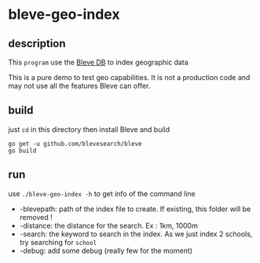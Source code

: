 # bleve-geo-index

## description
This `program` use the [Bleve DB](http://www.blevesearch.com/) to index geographic data

This is a pure demo to test geo capabilities. It is not a production code and may not use all the features Bleve can offer.

## build
just `cd` in this directory then install Bleve and build
```
go get -u github.com/blevesearch/bleve
go build
```

## run
use `./bleve-geo-index -h` to get info of the command line

- -blevepath: path of the index file to create. If existing, this folder will be removed ! 
- -distance: the distance for the search. Ex : 1km, 1000m
- -search: the keyword to search in the index. As we just index 2 schools, try searching for `school`
- -debug: add some debug (really few for the moment)